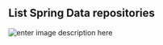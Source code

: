 ## List Spring Data repositories
![enter image description here](https://www.evernote.com/shard/s736/sh/1e970c1c-fccd-454c-9dc3-acf16d2f8467/b446d7f051f922bf/res/ca152c4a-f3c2-4266-b10a-8262f8322f5c/Untitled%20Diagram.jpg?resizeSmall&width=832&alpha=)